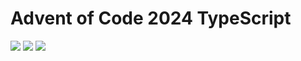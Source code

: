# Advent of Code 2024 TypeScript

![](https://img.shields.io/badge/2024%20📅-orange) ![](https://img.shields.io/badge/Stars%20⭐-12-yellow) ![](https://img.shields.io/badge/Days%20completed-4-red)
